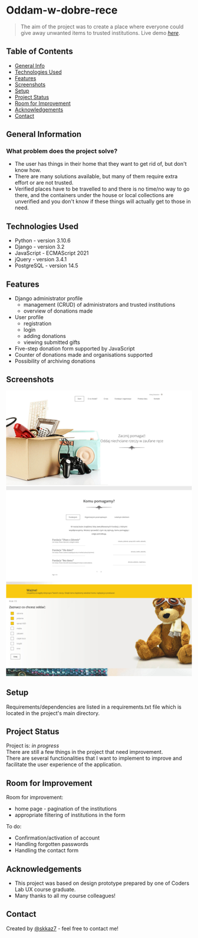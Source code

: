 # Oddam-w-dobre-rece
> The aim of the project was to create a place where everyone could give away unwanted items to trusted institutions.
> Live demo [_here_](https://www.example.com). <!-- If you have the project hosted somewhere, include the link here. -->

## Table of Contents
* [General Info](#general-information)
* [Technologies Used](#technologies-used)
* [Features](#features)
* [Screenshots](#screenshots)
* [Setup](#setup)
* [Project Status](#project-status)
* [Room for Improvement](#room-for-improvement)
* [Acknowledgements](#acknowledgements)
* [Contact](#contact)
<!-- * [License](#license) -->


## General Information
  ### What problem does the project solve?
- The user has things in their home that they want to get rid of, but don't know how.
- There are many solutions available, but many of them require extra effort or are not trusted.
- Verified places have to be travelled to and there is no time/no way to go there, and the containers under the house or local collections are unverified and you don't know if these things will actually get to those in need.

<!-- You don't have to answer all the questions - just the ones relevant to your project. -->


## Technologies Used
- Python - version 3.10.6
- Django - version 3.2
- JavaScript - ECMAScript 2021
- jQuery - version 3.4.1
- PostgreSQL - version 14.5


## Features
- Django administrator profile<br>
    - management (CRUD) of administrators and trusted institutions<br>
    - overview of donations made
- User profile<br>
  - registration
  - login
  - adding donations
  - viewing submitted gifts
- Five-step donation form supported by JavaScript
- Counter of donations made and organisations supported
- Possibility of archiving donations


## Screenshots
![screenshot1](./imgs/screen1.png)
![screenshot2](./imgs/screen2.png)
![screenshot3](./imgs/screen3.png)
<!-- If you have screenshots you'd like to share, include them here. -->


## Setup
Requirements/dependencies are listed in a requirements.txt file which is located in the project's main directory.

<!--
## Usage
How does one go about using it?
Provide various use cases and code examples here.

`write-your-code-here`
-->

## Project Status
Project is: _in progress_<br>
There are still a few things in the project that need improvement.<br>
There are several functionalities that I want to implement to improve and facilitate the user experience of the application.


## Room for Improvement
Room for improvement:
- home page - pagination of the institutions
- appropriate filtering of institutions in the form

To do:
- Confirmation/activation of account
- Handling forgotten passwords
- Handling the contact form


## Acknowledgements
- This project was based on design prototype prepared by one of Coders Lab UX course graduate.
- Many thanks to all my course colleagues!


## Contact
Created by [@skkaz7](https://www.linkedin.com/in/sebastian-kazmierczak) - feel free to contact me!


<!-- Optional -->
<!-- ## License -->
<!-- This project is open source and available under the [... License](). -->

<!-- You don't have to include all sections - just the one's relevant to your project -->
